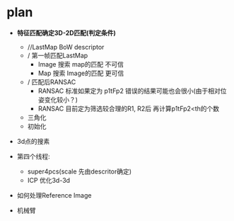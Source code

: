 # plan

- **特征匹配确定3D-2D匹配(判定条件)**
	- //LastMap BoW descriptor
	- / 第一帧匹配LastMap
		- Image 搜索 map的匹配 不可信
		- Map 搜索 Image的匹配 更可信
	- / 匹配后RANSAC
		- RANSAC 标准如果定为 p1tFp2 错误的结果可能也会很小(由于相对位姿变化较小？)
		- RANSAC 目前定为筛选较合理的R1, R2后 再计算p1tFp2<th的个数
	- 三角化
	- 初始化
- 3d点的搜素
- 第四个线程:
	- super4pcs(scale 先由descritor确定)
	- ICP 优化3d-3d

- 如何处理Reference Image

- 机械臂
